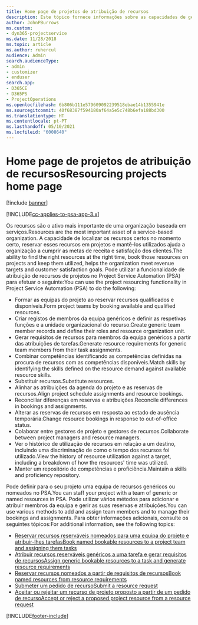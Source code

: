 ```yaml
---
title: Home page de projetos de atribuição de recursos
description: Este tópico fornece informações sobre as capacidades de gestão de recursos no Project Service Automation (PSA) para Dynamics 365.
author: JohnPBurrows
ms.custom:
- dyn365-projectservice
ms.date: 11/28/2018
ms.topic: article
ms.author: ruhercul
audience: Admin
search.audienceType:
- admin
- customizer
- enduser
search.app:
- D365CE
- D365PS
- ProjectOperations
ms.openlocfilehash: 6b806b111e579609092239518ebae14b1355941e
ms.sourcegitcommit: 40f68387f594180af64a5e5c748b6efa188bd300
ms.translationtype: HT
ms.contentlocale: pt-PT
ms.lasthandoff: 05/10/2021
ms.locfileid: "6008640"
---
```

# <a name="resourcing-projects-home-page"></a><span data-ttu-id="daa6d-103">Home page de projetos de atribuição de recursos</span><span class="sxs-lookup"><span data-stu-id="daa6d-103">Resourcing projects home page</span></span>

[!include [banner](../includes/psa-now-project-operations.md)]

[!INCLUDE[cc-applies-to-psa-app-3.x](../includes/cc-applies-to-psa-app-3x.md)]

<span data-ttu-id="daa6d-104">Os recursos são o ativo mais importante de uma organização baseada em serviços.</span><span class="sxs-lookup"><span data-stu-id="daa6d-104">Resources are the most important asset of a service-based organization.</span></span> <span data-ttu-id="daa6d-105">A capacidade de localizar os recursos certos no momento certo, reservar esses recursos em projetos e mantê-los utilizados ajuda a organização a cumprir as metas de receita e satisfação dos clientes.</span><span class="sxs-lookup"><span data-stu-id="daa6d-105">The ability to find the right resources at the right time, book those resources on projects and keep them utilized, helps the organization meet revenue targets and customer satisfaction goals.</span></span> <span data-ttu-id="daa6d-106">Pode utilizar a funcionalidade de atribuição de recursos de projetos no Project Service Automation (PSA) para efetuar o seguinte:</span><span class="sxs-lookup"><span data-stu-id="daa6d-106">You can use the project resourcing functionality in Project Service Automation (PSA) to do the following:</span></span>

- <span data-ttu-id="daa6d-107">Formar as equipas do projeto ao reservar recursos qualificados e disponíveis.</span><span class="sxs-lookup"><span data-stu-id="daa6d-107">Form project teams by booking available and qualified resources.</span></span>
- <span data-ttu-id="daa6d-108">Criar registos de membros da equipa genéricos e definir as respetivas funções e a unidade organizacional do recurso.</span><span class="sxs-lookup"><span data-stu-id="daa6d-108">Create generic team member records and define their roles and resource organization unit.</span></span>
- <span data-ttu-id="daa6d-109">Gerar requisitos de recursos para membros da equipa genéricos a partir das atribuições de tarefas.</span><span class="sxs-lookup"><span data-stu-id="daa6d-109">Generate resource requirements for generic team members from their task assignments.</span></span>
- <span data-ttu-id="daa6d-110">Combinar competências identificando as competências definidas na procura de recursos com as competências disponíveis.</span><span class="sxs-lookup"><span data-stu-id="daa6d-110">Match skills by identifying the skills defined on the resource demand against available resource skills.</span></span>
- <span data-ttu-id="daa6d-111">Substituir recursos.</span><span class="sxs-lookup"><span data-stu-id="daa6d-111">Substitute resources.</span></span>
- <span data-ttu-id="daa6d-112">Alinhar as atribuições da agenda do projeto e as reservas de recursos.</span><span class="sxs-lookup"><span data-stu-id="daa6d-112">Align project schedule assignments and resource bookings.</span></span>
- <span data-ttu-id="daa6d-113">Reconciliar diferenças em reservas e atribuições.</span><span class="sxs-lookup"><span data-stu-id="daa6d-113">Reconcile differences in bookings and assignments.</span></span>
- <span data-ttu-id="daa6d-114">Alterar as reservas de recursos em resposta ao estado de ausência temporária.</span><span class="sxs-lookup"><span data-stu-id="daa6d-114">Change resource bookings in response to out-of-office status.</span></span>
- <span data-ttu-id="daa6d-115">Colaborar entre gestores de projeto e gestores de recursos.</span><span class="sxs-lookup"><span data-stu-id="daa6d-115">Collaborate between project managers and resource managers.</span></span>
- <span data-ttu-id="daa6d-116">Ver o histórico de utilização de recursos em relação a um destino, incluindo uma discriminação de como o tempo dos recursos foi utilizado.</span><span class="sxs-lookup"><span data-stu-id="daa6d-116">View the history of resource utilization against a target, including a breakdown of how the resources' time was utilized.</span></span>
- <span data-ttu-id="daa6d-117">Manter um repositório de competências e proficiência.</span><span class="sxs-lookup"><span data-stu-id="daa6d-117">Maintain a skills and proficiency repository.</span></span>


<span data-ttu-id="daa6d-118">Pode definir para o seu projeto uma equipa de recursos genéricos ou nomeados no PSA.</span><span class="sxs-lookup"><span data-stu-id="daa6d-118">You can staff your project with a team of generic or named resources in PSA.</span></span> <span data-ttu-id="daa6d-119">Pode utilizar vários métodos para adicionar e atribuir membros da equipa e gerir as suas reservas e atribuições.</span><span class="sxs-lookup"><span data-stu-id="daa6d-119">You can use various methods to add and assign team members and to manage their bookings and assignments.</span></span> <span data-ttu-id="daa6d-120">Para obter informações adicionais, consulte os seguintes tópicos:</span><span class="sxs-lookup"><span data-stu-id="daa6d-120">For additional information, see the following topics:</span></span>

- [<span data-ttu-id="daa6d-121">Reservar recursos reserváveis nomeados para uma equipa do projeto e atribuir-lhes tarefas</span><span class="sxs-lookup"><span data-stu-id="daa6d-121">Book named bookable resources to a project team and assigning them tasks</span></span>](assign-named-bookable-resource.md)
- [<span data-ttu-id="daa6d-122">Atribuir recursos reserváveis genéricos a uma tarefa e gerar requisitos de recursos</span><span class="sxs-lookup"><span data-stu-id="daa6d-122">Assign generic bookable resources to a task and generate resource requirements</span></span>](assign-generic-bookable-resource.md)
- [<span data-ttu-id="daa6d-123">Reservar recursos nomeados a partir de requisitos de recursos</span><span class="sxs-lookup"><span data-stu-id="daa6d-123">Book named resources from resource requirements</span></span>](book-named-resource.md)
- [<span data-ttu-id="daa6d-124">Submeter um pedido de recurso</span><span class="sxs-lookup"><span data-stu-id="daa6d-124">Submit a resource request</span></span>](submit-resource-request.md)
- [<span data-ttu-id="daa6d-125">Aceitar ou rejeitar um recurso de projeto proposto a partir de um pedido de recurso</span><span class="sxs-lookup"><span data-stu-id="daa6d-125">Accept or reject a proposed project resource from a resource request</span></span>](accept-reject-proposed-resource.md)


[!INCLUDE[footer-include](../includes/footer-banner.md)]